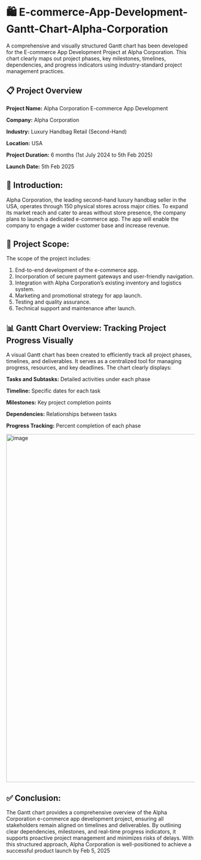 # 🛍️ E-commerce-App-Development-Gantt-Chart-Alpha-Corporation
A comprehensive and visually structured Gantt chart has been developed for the E-commerce App Development Project at Alpha Corporation. This chart clearly maps out project phases, key milestones, timelines, dependencies, and progress indicators using industry-standard project management practices.

## 📋 Project Overview
**Project Name:** Alpha Corporation E-commerce App Development

**Company:** Alpha Corporation

**Industry:** Luxury Handbag Retail (Second-Hand)

**Location:** USA

**Project Duration:** 6 months (1st July 2024 to 5th Feb 2025)

**Launch Date:** 5th Feb 2025

## 🚀 Introduction:
Alpha Corporation, the leading second-hand luxury handbag seller in the USA, operates through 150 physical stores across major cities. To expand its market reach and cater to areas without store presence, the company plans to launch a dedicated e-commerce app. The app will enable the company to engage a wider customer base and increase revenue.

## 🎯 Project Scope:
The scope of the project includes:
1. End-to-end development of the e-commerce app.
2. Incorporation of secure payment gateways and user-friendly navigation.
3. Integration with Alpha Corporation’s existing inventory and logistics system.
4. Marketing and promotional strategy for app launch.
5. Testing and quality assurance.
6. Technical support and maintenance after launch.

## 📊 Gantt Chart Overview: Tracking Project Progress Visually
A visual Gantt chart has been created to efficiently track all project phases, timelines, and deliverables. It serves as a centralized tool for managing progress, resources, and key deadlines. The chart clearly displays:

**Tasks and Subtasks:** Detailed activities under each phase

**Timeline:** Specific dates for each task

**Milestones:** Key project completion points

**Dependencies:** Relationships between tasks

**Progress Tracking:** Percent completion of each phase

<img width="928" alt="image" src="https://github.com/user-attachments/assets/9edcf1c8-8ee5-466d-a32f-55c32557329d" />



## ✅ Conclusion:
The Gantt chart provides a comprehensive overview of the Alpha Corporation e-commerce app development project, ensuring all stakeholders remain aligned on timelines and deliverables. By outlining clear dependencies, milestones, and real-time progress indicators, it supports proactive project management and minimizes risks of delays. With this structured approach, Alpha Corporation is well-positioned to achieve a successful product launch by Feb 5, 2025
